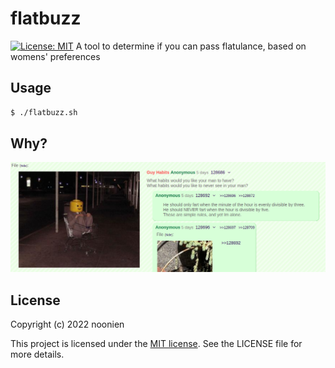 # flatbuzz
[![License: MIT](http://img.shields.io/badge/license-MIT-blue.svg?style=flat-square)](http://opensource.org/licenses/MIT)
A tool to determine if you can pass flatulance, based on womens' preferences

## Usage
```sh
$ ./flatbuzz.sh
```

## Why?
![why?](doc/why.png)

## License
Copyright (c) 2022 noonien

This project is licensed under the [MIT license](http://opensource.org/licenses/MIT).
See the LICENSE file for more details.
